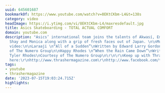 ```yaml
---
uuid: 645601687
bookmarkOf: https://www.youtube.com/watch?v=8EKtCKbm-L4&t=138s
category: video
headImage: https://i.ytimg.com/vi/8EKtCKbm-L4/maxresdefault.jpg
title: Asics Skateboarding - TOTAL ACTUAL COMFORT
domain: youtube.com
description: "Asics’ international team joins the talents of Akwasí, Emile, Gino,
  Shay and Monica along with a grip of fresh faces out of Japan. \n\nMusic in this
  video:\n\nLaraaji \n“All of a Sudden”\nWritten by Edward Larry Gordon\nCourtesy
  of The Numero Group\n\nHappy Rhodes \n“When the Rain Came Down”\nWritten by Happy
  Tyler Rhodes\nCourtesy of The Numero Group\n\r\n\r\nKeep up with Thrasher Magazine
  here:\r\nhttp://www.thrashermagazine.com\r\nhttp://www.facebook.com/thrashermagazine\r\nhttp://www.instagram.com/thrashermag\r\nhttp://www.twitter.com/thrashermag"
tags:
- youtube
- thrashermagazine
date: '2023-07-15T19:03:24.715Z'
highlights:
---
```



